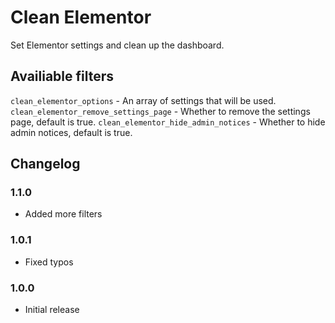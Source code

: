 # Clean Elementor

Set Elementor settings and clean up the dashboard.

## Availiable filters

`clean_elementor_options` - An array of settings that will be used.
`clean_elementor_remove_settings_page` - Whether to remove the settings page, default is true.
`clean_elementor_hide_admin_notices` - Whether to hide admin notices, default is true.

## Changelog

### 1.1.0

* Added more filters

### 1.0.1

* Fixed typos

### 1.0.0

* Initial release
